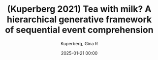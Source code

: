 ---
title: (Kuperberg 2021) Tea with milk? A hierarchical generative framework of sequential event comprehension
author: Kuperberg, Gina R
journal: Topics in Cognitive Science
year: 2021
tags: ['prediction', 'predictability']
link: https://doi.org/10.1111/tops.12518
date: 2025-01-21 00:00
---